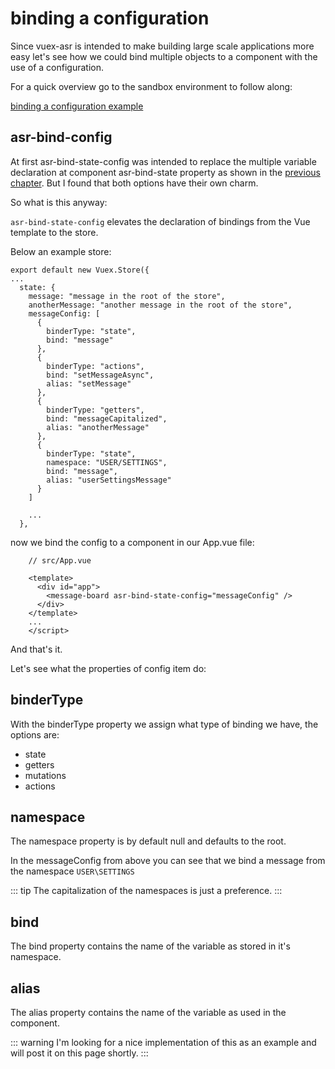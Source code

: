 # binding a configuration

Since vuex-asr is intended to make building large scale applications more easy let's see how we could bind multiple objects to a component with the use of a configuration.

For a quick overview go to the sandbox environment to follow along:

[binding a configuration example](https://codesandbox.io/s/manual-bind-a-configuration-mtk1n)

## asr-bind-config

At first asr-bind-state-config was intended to replace the multiple variable declaration at component asr-bind-state property as shown in the [previous chapter](./binding-multiple-objects-to-a-component.html). But I found that both options have their own charm.

So what is this  anyway:

 `asr-bind-state-config` elevates the declaration of bindings from the Vue template to the store.

Below an example store:
```js{6-27}
export default new Vuex.Store({
...
  state: {
    message: "message in the root of the store",
    anotherMessage: "another message in the root of the store",
    messageConfig: [
      {
        binderType: "state",
        bind: "message"
      },
      {
        binderType: "actions",
        bind: "setMessageAsync",
        alias: "setMessage"
      },
      {
        binderType: "getters",
        bind: "messageCapitalized",
        alias: "anotherMessage"
      },
      {
        binderType: "state",
        namespace: "USER/SETTINGS",
        bind: "message",
        alias: "userSettingsMessage"
      }
    ]
    
    ...
  },
```
now we bind the config to a component in our App.vue file:
```vue{5}
    // src/App.vue
    
    <template>
      <div id="app">
        <message-board asr-bind-state-config="messageConfig" />
      </div>
    </template>
    ...
    </script>
```

And that's it.

Let's see what the properties of config item do:

## binderType

With the binderType property we assign what type of binding we have, the options are:

- state
- getters
- mutations
- actions

## namespace

The namespace property is by default null and defaults to the root.

In the messageConfig from above you can see that we bind a message from the namespace `USER\SETTINGS`

::: tip
The capitalization of the namespaces is just a preference.
:::  

## bind

The bind property contains the name of the variable as stored in it's namespace.

## alias

The alias property contains the name of the variable as used in the component.

::: warning
I'm looking for a nice implementation of this as an example and will post it on this page shortly.
::: 
